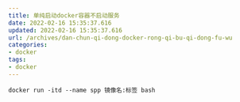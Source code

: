 ```yaml
---
title: 单纯启动docker容器不启动服务
date: 2022-02-16 15:35:37.616
updated: 2022-02-16 15:35:37.616
url: /archives/dan-chun-qi-dong-docker-rong-qi-bu-qi-dong-fu-wu
categories: 
- docker
tags: 
- docker
---
```


```docker
docker run -itd --name spp 镜像名:标签 bash
```